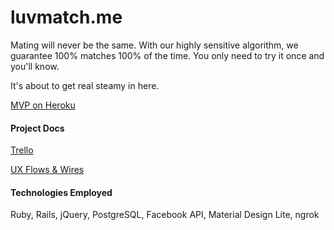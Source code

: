 # luvmatch.me

Mating will never be the same. With our highly sensitive algorithm, we guarantee 100% matches 100% of the time. You only need to try it once and you'll know.

It's about to get real steamy in here.

[MVP on Heroku](http://desolate-hamlet-2924.herokuapp.com/mZEsOJ5hF1I9AWhEt6QQOw)

#### Project Docs

[Trello](https://trello.com/b/2ZW8NY3o/luv-me)

[UX Flows & Wires](https://drive.google.com/folderview?id=0ByAsl7bt7udefkNYZnk1S193X0FOSnl5UjM0aDVua19ib0c1U0xPSjZaamx3d2xiZFFnOEk&usp=sharing)

#### Technologies Employed

Ruby, Rails, jQuery, PostgreSQL, Facebook API, Material Design Lite, ngrok